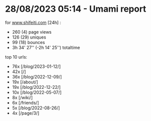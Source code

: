# 28/08/2023 05:14 - Umami report
for www.shifeiti.com [24h] :

 - 260 (4) page views
 - 126 (29) uniques
 - 99 (18) bounces
 - 3h 34' 27'' (-2h 14' 25'') totaltime


top 10 urls:
 - 76x [/blog/2023-01-12/]
 - 42x [/]
 - 36x [/blog/2022-12-09/]
 - 19x [/about/]
 - 19x [/blog/2022-12-22/]
 - 10x [/blog/2022-05-07/]
 - 8x [/wiki/]
 - 6x [/friends/]
 - 5x [/blog/2022-08-26/]
 - 4x [/page/3/]


